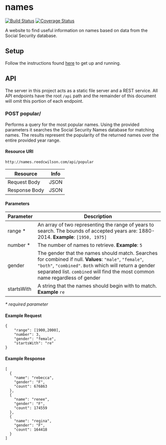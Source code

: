 # names

[![Build Status](https://travis-ci.org/reedcwilson/names.svg?branch=master)](https://travis-ci.org/reedcwilson/names)
[![Coverage Status](https://coveralls.io/repos/reedcwilson/names/badge.svg?branch=master&service=github)](https://coveralls.io/github/reedcwilson/names?branch=master)

A website to find useful information on names based on data from the Social
Security database.

## Setup

Follow the instructions found
[here](https://github.com/reedcwilson/ng-express-seed) to get up and running.

## API

The server in this project acts as a static file server and a REST service. All
API endpoints have the root `/api` path and the remainder of this document will
omit this portion of each endpoint.

### POST popular/

Performs a query for the most popular names. Using the provided parameters it
searches the Social Security Names database for matching names. The results
represent the popularity of the returned names over the entire provided year
range.

#### Resource URI

    http://names.reedcwilson.com/api/popular

| Resource      | Info |
| ------------- | ---- |
| Request Body  | JSON |
| Response Body | JSON |

#### Parameters

| Parameter    | Description |
| ------------ | ----------- |
| range *      | An array of two representing the range of years to search. The bounds of accepted years are: 1880-2014. **Example**: `[1950, 1975]` |
| number *     | The number of names to retrieve. **Example**: `5` |
| gender       | The gender that the names should match. Searches for combined if null. **Values**: `"male"`, `"female"`, `"both"`, `"combined"`. `Both` which will return a gender separated list. `combined` will find the most common name regardless of gender |
| startsWith   | A string that the names should begin with to match. **Example** `re` |

_* required parameter_

#### Example Request

    {
        "range": [1900,2000],
        "number": 3,
        "gender": "female",
        "startsWith": "re"
    }

#### Example Response

    [
      {
        "name": "rebecca",
        "gender": "F",
        "count": 676863
      },
      {
        "name": "renee",
        "gender": "F",
        "count": 174559
      },
      {
        "name": "regina",
        "gender": "F",
        "count": 164418
      }
    ]
